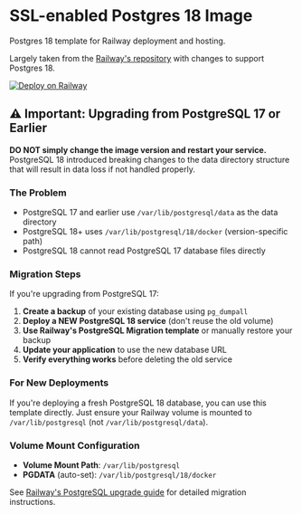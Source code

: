 # SSL-enabled Postgres 18 Image
Postgres 18 template for Railway deployment and hosting.

Largely taken from the [Railway's repository](https://github.com/railwayapp-templates/postgres-ssl) with changes to support Postgres 18.

[![Deploy on Railway](https://railway.app/button.svg)](https://railway.com/deploy/postgresql-18-1?referralCode=TQuzNl&utm_medium=integration&utm_source=template&utm_campaign=generic)

## ⚠️ Important: Upgrading from PostgreSQL 17 or Earlier

**DO NOT simply change the image version and restart your service.** PostgreSQL 18 introduced breaking changes to the data directory structure that will result in data loss if not handled properly.

### The Problem
- PostgreSQL 17 and earlier use `/var/lib/postgresql/data` as the data directory
- PostgreSQL 18+ uses `/var/lib/postgresql/18/docker` (version-specific path)
- PostgreSQL 18 cannot read PostgreSQL 17 database files directly

### Migration Steps

If you're upgrading from PostgreSQL 17:

1. **Create a backup** of your existing database using `pg_dumpall`
2. **Deploy a NEW PostgreSQL 18 service** (don't reuse the old volume)
3. **Use Railway's PostgreSQL Migration template** or manually restore your backup
4. **Update your application** to use the new database URL
5. **Verify everything works** before deleting the old service

### For New Deployments

If you're deploying a fresh PostgreSQL 18 database, you can use this template directly. Just ensure your Railway volume is mounted to `/var/lib/postgresql` (not `/var/lib/postgresql/data`).

### Volume Mount Configuration

- **Volume Mount Path**: `/var/lib/postgresql`
- **PGDATA** (auto-set): `/var/lib/postgresql/18/docker`

See [Railway's PostgreSQL upgrade guide](https://docs.railway.app) for detailed migration instructions.
